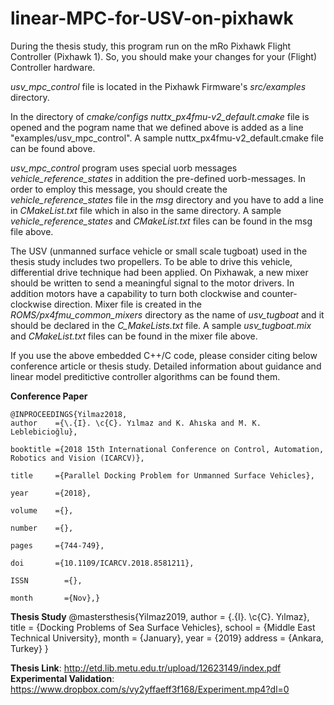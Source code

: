 # linear-MPC-for-USV-on-pixhawk

During the thesis study, this program run on the mRo Pixhawk Flight Controller (Pixhawk 1). So, you should make your changes for your (Flight) Controller hardware.

_usv_mpc_control_ file is located in the Pixhawk Firmware's _src/examples_ directory.

In the directory of _cmake/configs_ _nuttx_px4fmu-v2_default.cmake_ file is opened and the pogram name that we defined above is added as a line "examples/usv_mpc_control". A sample nuttx_px4fmu-v2_default.cmake file can be found above.

_usv_mpc_control_ program uses special uorb messages _vehicle_reference_states_ in addition the pre-defined uorb-messages. In order to employ this message, you should create the _vehicle_reference_states_ file in the _msg_ directory and you have to add a line in _CMakeList.txt_ file which in also in the same directory. A sample _vehicle_reference_states_ and _CMakeList.txt_ files can be found in the msg file above.

The USV (unmanned surface vehicle or small scale tugboat) used in the thesis study includes two propellers. To be able to drive this vehicle, differential drive technique had been applied. On Pixhawak, a new mixer should be written to send a meaningful signal to the motor drivers. In addition motors have a capability to turn both clockwise and counter-clockwise direction. Mixer file is created in the _ROMS/px4fmu_common_mixers_ directory as the name of _usv_tugboat_ and it should be declared in the _C_MakeLists.txt_ file. A sample _usv_tugboat.mix_ and _CMakeList.txt_ files can be found in the mixer file above.

If you use the above embedded C++/C code, please consider citing below conference article or thesis study. Detailed information about guidance and linear model preditictive controller algorithms can be found them.

**Conference Paper**

	@INPROCEEDINGS{Yilmaz2018, 
	author    ={\.{I}. \c{C}. Yılmaz and K. Ahıska and M. K. Leblebicioğlu}, 
	
	booktitle ={2018 15th International Conference on Control, Automation, Robotics and Vision (ICARCV)}, 
	
	title     ={Parallel Docking Problem for Unmanned Surface Vehicles}, 
	
	year      ={2018}, 
	
	volume    ={}, 
	
	number    ={}, 
	
	pages     ={744-749},  
	
	doi       ={10.1109/ICARCV.2018.8581211}, 
	
	ISSN	    ={}, 
	
	month	    ={Nov},}

**Thesis Study**
@mastersthesis{Yilmaz2019,
  author       = {\.{I}. \c{C}. Yılmaz}, 
  title        = {Docking Problems of Sea Surface Vehicles},
  school       = {Middle East Technical University},
  month        = {January},
	year         = {2019}
	address      = {Ankara, Turkey}
}

**Thesis Link**: http://etd.lib.metu.edu.tr/upload/12623149/index.pdf
**Experimental Validation**: https://www.dropbox.com/s/vy2yffaeff3f168/Experiment.mp4?dl=0


